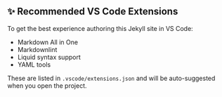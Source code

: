 ## ✨ Recommended VS Code Extensions

To get the best experience authoring this Jekyll site in VS Code:

- Markdown All in One
- Markdownlint
- Liquid syntax support
- YAML tools

These are listed in `.vscode/extensions.json` and will be auto-suggested when you open the project.
